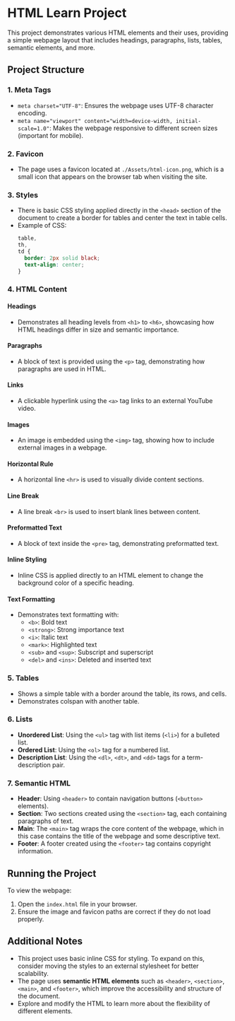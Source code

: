 # HTML Learn Project

This project demonstrates various HTML elements and their uses, providing a simple webpage layout that includes headings, paragraphs, lists, tables, semantic elements, and more.

## Project Structure

### 1. **Meta Tags**

- `meta charset="UTF-8"`: Ensures the webpage uses UTF-8 character encoding.
- `meta name="viewport" content="width=device-width, initial-scale=1.0"`: Makes the webpage responsive to different screen sizes (important for mobile).

### 2. **Favicon**

- The page uses a favicon located at `./Assets/html-icon.png`, which is a small icon that appears on the browser tab when visiting the site.

### 3. **Styles**

- There is basic CSS styling applied directly in the `<head>` section of the document to create a border for tables and center the text in table cells.
- Example of CSS:
  ```css
  table,
  th,
  td {
    border: 2px solid black;
    text-align: center;
  }
  ```

### 4. **HTML Content**

#### **Headings**

- Demonstrates all heading levels from `<h1>` to `<h6>`, showcasing how HTML headings differ in size and semantic importance.

#### **Paragraphs**

- A block of text is provided using the `<p>` tag, demonstrating how paragraphs are used in HTML.

#### **Links**

- A clickable hyperlink using the `<a>` tag links to an external YouTube video.

#### **Images**

- An image is embedded using the `<img>` tag, showing how to include external images in a webpage.

#### **Horizontal Rule**

- A horizontal line `<hr>` is used to visually divide content sections.

#### **Line Break**

- A line break `<br>` is used to insert blank lines between content.

#### **Preformatted Text**

- A block of text inside the `<pre>` tag, demonstrating preformatted text.

#### **Inline Styling**

- Inline CSS is applied directly to an HTML element to change the background color of a specific heading.

#### **Text Formatting**

- Demonstrates text formatting with:
  - `<b>`: Bold text
  - `<strong>`: Strong importance text
  - `<i>`: Italic text
  - `<mark>`: Highlighted text
  - `<sub>` and `<sup>`: Subscript and superscript
  - `<del>` and `<ins>`: Deleted and inserted text

### 5. **Tables**

- Shows a simple table with a border around the table, its rows, and cells.
- Demonstrates colspan with another table.

### 6. **Lists**

- **Unordered List**: Using the `<ul>` tag with list items (`<li>`) for a bulleted list.
- **Ordered List**: Using the `<ol>` tag for a numbered list.
- **Description List**: Using the `<dl>`, `<dt>`, and `<dd>` tags for a term-description pair.

### 7. **Semantic HTML**

- **Header**: Using `<header>` to contain navigation buttons (`<button>` elements).
- **Section**: Two sections created using the `<section>` tag, each containing paragraphs of text.
- **Main**: The `<main>` tag wraps the core content of the webpage, which in this case contains the title of the webpage and some descriptive text.
- **Footer**: A footer created using the `<footer>` tag contains copyright information.

## Running the Project

To view the webpage:

1. Open the `index.html` file in your browser.
2. Ensure the image and favicon paths are correct if they do not load properly.

## Additional Notes

- This project uses basic inline CSS for styling. To expand on this, consider moving the styles to an external stylesheet for better scalability.
- The page uses **semantic HTML elements** such as `<header>`, `<section>`, `<main>`, and `<footer>`, which improve the accessibility and structure of the document.
- Explore and modify the HTML to learn more about the flexibility of different elements.
